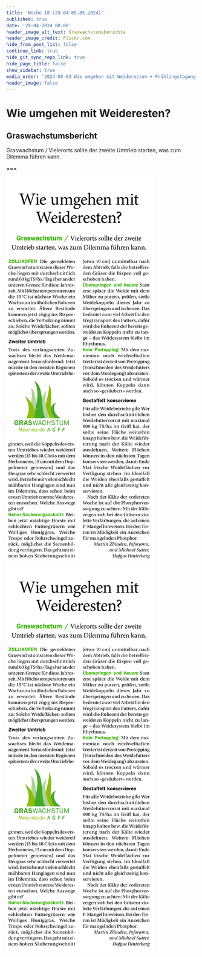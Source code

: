 ```yaml
---
title: 'Woche 18 (29.04-05.05.2024)'
published: true
date: '29-04-2024 00:00'
header_image_alt_text: Graswachstumsberichte
header_image_credit: Flickr.com
hide_from_post_list: false
continue_link: true
hide_git_sync_repo_link: true
hide_page_title: false
show_sidebar: true
media_order: '2024-05-03 Wie umgehen mit Weideresten + Frühlingstagung IG Weidemilch.pdf,2024-05-03 Wie umgehen mit Weideresten.jpg'
header_image: false
---
```


# Wie umgehen mit Weideresten?
## Graswachstumsbericht

Graswachstum / Vielerorts sollte der zweite Umtrieb starten, was zum Dilemma führen kann.

===

![2024-05-03%20Wie%20umgehen%20mit%20Weideresten](2024-05-03%20Wie%20umgehen%20mit%20Weideresten.jpg "2024-05-03%20Wie%20umgehen%20mit%20Weideresten")
![Druckversion (PDF)](2024-05-03%20Wie%20umgehen%20mit%20Weideresten.jpg "2024-05-03%20Wie%20umgehen%20mit%20Weideresten")